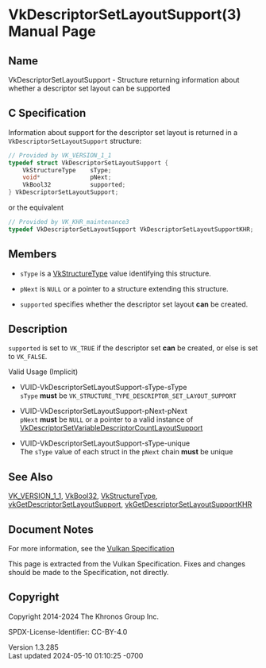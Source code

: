 # VkDescriptorSetLayoutSupport(3) Manual Page

## Name

VkDescriptorSetLayoutSupport - Structure returning information about
whether a descriptor set layout can be supported



## <a href="#_c_specification" class="anchor"></a>C Specification

Information about support for the descriptor set layout is returned in a
`VkDescriptorSetLayoutSupport` structure:

``` c
// Provided by VK_VERSION_1_1
typedef struct VkDescriptorSetLayoutSupport {
    VkStructureType    sType;
    void*              pNext;
    VkBool32           supported;
} VkDescriptorSetLayoutSupport;
```

or the equivalent

``` c
// Provided by VK_KHR_maintenance3
typedef VkDescriptorSetLayoutSupport VkDescriptorSetLayoutSupportKHR;
```

## <a href="#_members" class="anchor"></a>Members

- `sType` is a [VkStructureType](https://registry.khronos.org/vulkan/specs/1.3-extensions/man/html/VkStructureType.html) value identifying
  this structure.

- `pNext` is `NULL` or a pointer to a structure extending this
  structure.

- `supported` specifies whether the descriptor set layout **can** be
  created.

## <a href="#_description" class="anchor"></a>Description

`supported` is set to `VK_TRUE` if the descriptor set **can** be
created, or else is set to `VK_FALSE`.

Valid Usage (Implicit)

- <a href="#VUID-VkDescriptorSetLayoutSupport-sType-sType"
  id="VUID-VkDescriptorSetLayoutSupport-sType-sType"></a>
  VUID-VkDescriptorSetLayoutSupport-sType-sType  
  `sType` **must** be `VK_STRUCTURE_TYPE_DESCRIPTOR_SET_LAYOUT_SUPPORT`

- <a href="#VUID-VkDescriptorSetLayoutSupport-pNext-pNext"
  id="VUID-VkDescriptorSetLayoutSupport-pNext-pNext"></a>
  VUID-VkDescriptorSetLayoutSupport-pNext-pNext  
  `pNext` **must** be `NULL` or a pointer to a valid instance of
  [VkDescriptorSetVariableDescriptorCountLayoutSupport](https://registry.khronos.org/vulkan/specs/1.3-extensions/man/html/VkDescriptorSetVariableDescriptorCountLayoutSupport.html)

- <a href="#VUID-VkDescriptorSetLayoutSupport-sType-unique"
  id="VUID-VkDescriptorSetLayoutSupport-sType-unique"></a>
  VUID-VkDescriptorSetLayoutSupport-sType-unique  
  The `sType` value of each struct in the `pNext` chain **must** be
  unique

## <a href="#_see_also" class="anchor"></a>See Also

[VK_VERSION_1_1](https://registry.khronos.org/vulkan/specs/1.3-extensions/man/html/VK_VERSION_1_1.html), [VkBool32](https://registry.khronos.org/vulkan/specs/1.3-extensions/man/html/VkBool32.html),
[VkStructureType](https://registry.khronos.org/vulkan/specs/1.3-extensions/man/html/VkStructureType.html),
[vkGetDescriptorSetLayoutSupport](https://registry.khronos.org/vulkan/specs/1.3-extensions/man/html/vkGetDescriptorSetLayoutSupport.html),
[vkGetDescriptorSetLayoutSupportKHR](https://registry.khronos.org/vulkan/specs/1.3-extensions/man/html/vkGetDescriptorSetLayoutSupportKHR.html)

## <a href="#_document_notes" class="anchor"></a>Document Notes

For more information, see the <a
href="https://registry.khronos.org/vulkan/specs/1.3-extensions/html/vkspec.html#VkDescriptorSetLayoutSupport"
target="_blank" rel="noopener">Vulkan Specification</a>

This page is extracted from the Vulkan Specification. Fixes and changes
should be made to the Specification, not directly.

## <a href="#_copyright" class="anchor"></a>Copyright

Copyright 2014-2024 The Khronos Group Inc.

SPDX-License-Identifier: CC-BY-4.0

Version 1.3.285  
Last updated 2024-05-10 01:10:25 -0700

